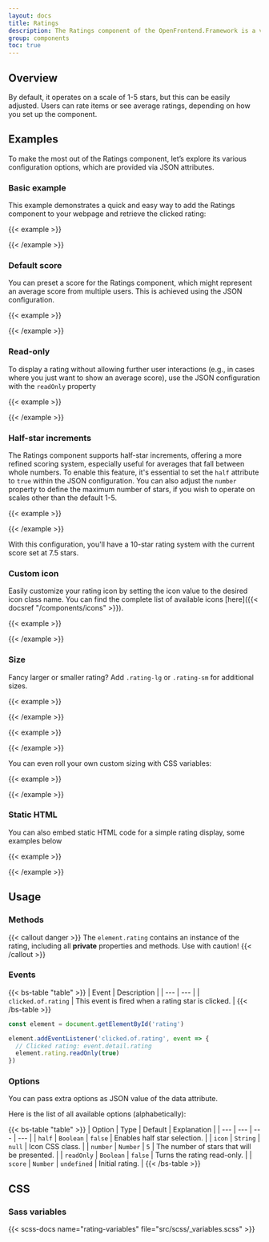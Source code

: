 ```yaml
---
layout: docs
title: Ratings
description: The Ratings component of the OpenFrontend.Framework is a versatile and interactive way to incorporate star ratings into your web applications.
group: components
toc: true
---
```


## Overview
By default, it operates on a scale of 1-5 stars, but this can be easily adjusted. Users can rate items or see average ratings, depending on how you set up the component.

## Examples
To make the most out of the Ratings component, let’s explore its various configuration options, which are provided via JSON attributes.

### Basic example
This example demonstrates a quick and easy way to add the Ratings component to your webpage and retrieve the clicked rating:

{{< example >}}
<div data-of-rating id="rating"></div>

<script>
  const element = document.getElementById('rating');

  element.addEventListener('clicked.of.rating', (event) => {
    alert(`Clicked rating: ${event.detail.rating}`);
    element.rating.readOnly(true);
  });
</script>
{{< /example >}}

### Default score
You can preset a score for the Ratings component, which might represent an average score from multiple users. This is achieved using the JSON configuration.

{{< example >}}
<div data-of-rating='{"score": 3}'></div>
{{< /example >}}

### Read-only
To display a rating without allowing further user interactions (e.g., in cases where you just want to show an average score), use the JSON configuration with the `readOnly` property

{{< example >}}
<div data-of-rating='{"score": 3, "readOnly": true}'></div>
{{< /example >}}

### Half-star increments
The Ratings component supports half-star increments, offering a more refined scoring system, especially useful for averages that fall between whole numbers. To enable this feature, it's essential to set the `half` attribute to `true` within the JSON configuration. You can also adjust the `number` property to define the maximum number of stars, if you wish to operate on scales other than the default 1-5.

{{< example >}}
<div data-of-rating='{"half": true, "number": 10, "score": 7.5}'></div>
{{< /example >}}

With this configuration, you'll have a 10-star rating system with the current score set at 7.5 stars.

### Custom icon

Easily customize your rating icon by setting the icon value to the desired icon class name. You can find the complete list of available icons [here]({{< docsref "/components/icons" >}}).


{{< example >}}
<div class="mb-2">
  <div data-of-rating='{"half": true, "number": 10, "score": 7.5, "icon" : "ofi-heart"}'></div>
</div>
<div>
  <div data-of-rating='{"half": true, "number": 10, "score": 7.5, "icon" : "ofi-heart-fill"}'></div>
</div>
{{< /example >}}

### Size
Fancy larger or smaller rating? Add `.rating-lg` or `.rating-sm` for additional sizes.

{{< example >}}
<div class="rating-lg" data-of-rating='{"score": 3}'></div>
{{< /example >}}

{{< example >}}
<div class="rating-sm" data-of-rating='{"score": 3}'></div>
{{< /example >}}

You can even roll your own custom sizing with CSS variables:

{{< example >}}
<div data-of-rating='{"score": 3}' style="--bs-rating-font-size: .25rem;"></div>
{{< /example >}}


### Static HTML
You can also embed static HTML code for a simple rating display, some examples below

{{< example >}}
<div class="mb-1">
  <div class="rating rating-lg" role="img" aria-label="Rating: 3.5 out of 5 stars">
    <i class="star-on-png" aria-hidden="true"></i>
    <i class="star-on-png" aria-hidden="true"></i>
    <i class="star-on-png" aria-hidden="true"></i>
    <i class="star-half-png" aria-hidden="true"></i>
    <i class="star-off-png" aria-hidden="true"></i>
  </div>
</div>

<div class="mb-1">
  <div class="rating" role="img" aria-label="Rating: 3.5 out of 5 stars">
    <i class="star-on-png" aria-hidden="true"></i>
    <i class="star-on-png" aria-hidden="true"></i>
    <i class="star-on-png" aria-hidden="true"></i>
    <i class="star-half-png" aria-hidden="true"></i>
    <i class="star-off-png" aria-hidden="true"></i>
  </div>
</div>

<div class="mb-4">
  <div class="rating rating-sm" role="img" aria-label="Rating: 3.5 out of 5 stars">
    <i class="star-on-png" aria-hidden="true"></i>
    <i class="star-on-png" aria-hidden="true"></i>
    <i class="star-on-png" aria-hidden="true"></i>
    <i class="star-half-png" aria-hidden="true"></i>
    <i class="star-off-png" aria-hidden="true"></i>
  </div>
</div>

<div class="mb-1">
  <div class="rating rating-lg" role="img" aria-label="Rating: 3.5 out of 5 stars">
    <i class="star-on-png ofi-heart-fill" aria-hidden="true"></i>
    <i class="star-on-png ofi-heart-fill" aria-hidden="true"></i>
    <i class="star-on-png ofi-heart-fill" aria-hidden="true"></i>
    <i class="star-half-png ofi-heart-fill" aria-hidden="true"></i>
    <i class="star-off-png ofi-heart-fill" aria-hidden="true"></i>
  </div>
</div>

<div class="mb-1">
  <div class="rating" role="img" aria-label="Rating: 3.5 out of 5 stars">
    <i class="star-on-png ofi-heart-fill" aria-hidden="true"></i>
    <i class="star-on-png ofi-heart-fill" aria-hidden="true"></i>
    <i class="star-on-png ofi-heart-fill" aria-hidden="true"></i>
    <i class="star-half-png ofi-heart-fill" aria-hidden="true"></i>
    <i class="star-off-png ofi-heart-fill" aria-hidden="true"></i>
  </div>
</div>

<div>
  <div class="rating rating-sm" role="img" aria-label="Rating: 3.5 out of 5 stars">
    <i class="star-on-png ofi-heart-fill" aria-hidden="true"></i>
    <i class="star-on-png ofi-heart-fill" aria-hidden="true"></i>
    <i class="star-on-png ofi-heart-fill" aria-hidden="true"></i>
    <i class="star-half-png ofi-heart-fill" aria-hidden="true"></i>
    <i class="star-off-png ofi-heart-fill" aria-hidden="true"></i>
  </div>
</div>

{{< /example >}}

## Usage

### Methods

{{< callout danger >}}
The `element.rating` contains an instance of the rating, including all **private** properties and methods. Use with caution!
{{< /callout >}}

### Events

{{< bs-table "table" >}}
| Event | Description |
| --- | --- |
| `clicked.of.rating` | This event is fired when a rating star is clicked. |
{{< /bs-table >}}

```js
const element = document.getElementById('rating')

element.addEventListener('clicked.of.rating', event => {
  // Clicked rating: event.detail.rating
  element.rating.readOnly(true)
})
```

### Options

You can pass extra options as JSON value of the data attribute.

Here is the list of all available options (alphabetically):

{{< bs-table "table" >}}
| Option | Type | Default | Explanation |
| --- | --- | --- | --- |
| `half` | `Boolean` | `false` | Enables half star selection. |
| `icon` | `String` | `null` | Icon CSS class. |
| `number` | `Number` | `5` | The number of stars that will be presented. |
| `readOnly` | `Boolean` | `false` | Turns the rating read-only. |
| `score` | `Number` | `undefined` | Initial rating. |
{{< /bs-table >}}

## CSS

### Sass variables

{{< scss-docs name="rating-variables" file="src/scss/_variables.scss" >}}
